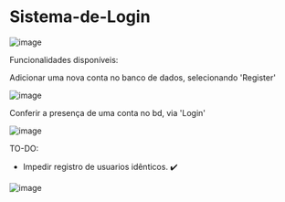 # Sistema-de-Login

![image](https://user-images.githubusercontent.com/90516048/182053658-5be04b8c-92d7-4c15-851a-0b53beab6436.png)

Funcionalidades disponíveis: 

Adicionar uma nova conta no banco de dados, selecionando 'Register'

![image](https://user-images.githubusercontent.com/90516048/182054362-b76d1bc1-4b76-4aa5-b61f-7c04ca10b00c.png)

Conferir a presença de uma conta no bd, via 'Login'

![image](https://user-images.githubusercontent.com/90516048/182053858-8191da44-6a87-4d54-8e69-c66ceb76debc.png)



TO-DO:
 - Impedir registro de usuarios idênticos. ✔️

![image](https://user-images.githubusercontent.com/90516048/182228295-eed65400-328e-4bdd-8f26-3834402e8ddb.png)

